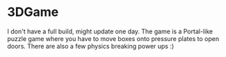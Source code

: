 # 3DGame
I don't have a full build, might update one day.
The game is a Portal-like puzzle game where you have to move boxes onto pressure plates to open doors. There are also a few physics breaking power ups :)
